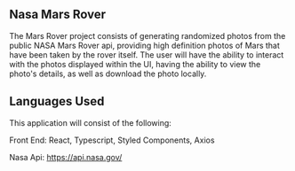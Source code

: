 ## Nasa Mars Rover

The Mars Rover project consists of generating randomized photos from the public NASA Mars Rover api, providing high definition photos of Mars that have been taken by the rover itself. The user will have the ability to interact with the photos displayed within the UI, having the ability to view the photo's details, as well as download the photo locally.

<!-- Please feel free to enjoy the live version here: [https://study-clock-65037.firebaseapp.com/](https://study-clock-65037.firebaseapp.com/) -->

## Languages Used

This application will consist of the following:

Front End: React, Typescript, Styled Components, Axios

Nasa Api: https://api.nasa.gov/

